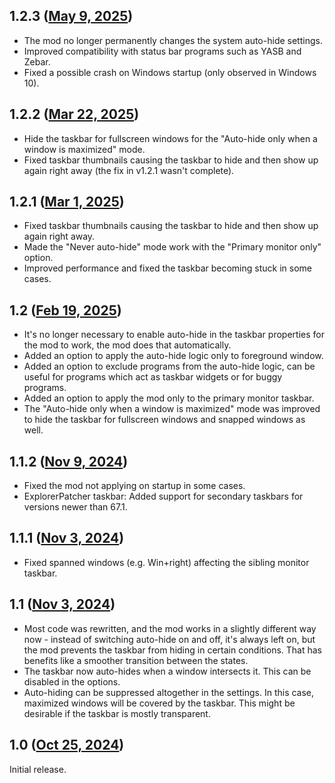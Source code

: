 ## 1.2.3 ([May 9, 2025](https://github.com/ramensoftware/windhawk-mods/blob/f8c259486b46a48a4fd3d8ddc0dee2ee98a4b4e1/mods/taskbar-auto-hide-when-maximized.wh.cpp))

* The mod no longer permanently changes the system auto-hide settings.
* Improved compatibility with status bar programs such as YASB and Zebar.
* Fixed a possible crash on Windows startup (only observed in Windows 10).

## 1.2.2 ([Mar 22, 2025](https://github.com/ramensoftware/windhawk-mods/blob/c2a94e3b3f0465445cf6d789a48b2cd561fb8242/mods/taskbar-auto-hide-when-maximized.wh.cpp))

* Hide the taskbar for fullscreen windows for the "Auto-hide only when a window is maximized" mode.
* Fixed taskbar thumbnails causing the taskbar to hide and then show up again right away (the fix in v1.2.1 wasn't complete).

## 1.2.1 ([Mar 1, 2025](https://github.com/ramensoftware/windhawk-mods/blob/2a980f110766e76fe0095140c9010f8933f3918d/mods/taskbar-auto-hide-when-maximized.wh.cpp))

* Fixed taskbar thumbnails causing the taskbar to hide and then show up again right away.
* Made the "Never auto-hide" mode work with the "Primary monitor only" option.
* Improved performance and fixed the taskbar becoming stuck in some cases.

## 1.2 ([Feb 19, 2025](https://github.com/ramensoftware/windhawk-mods/blob/be73d3a4f2e28c78c621a1bb6f3de212d01c9514/mods/taskbar-auto-hide-when-maximized.wh.cpp))

* It's no longer necessary to enable auto-hide in the taskbar properties for the mod to work, the mod does that automatically.
* Added an option to apply the auto-hide logic only to foreground window.
* Added an option to exclude programs from the auto-hide logic, can be useful for programs which act as taskbar widgets or for buggy programs.
* Added an option to apply the mod only to the primary monitor taskbar.
* The "Auto-hide only when a window is maximized" mode was improved to hide the taskbar for fullscreen windows and snapped windows as well.

## 1.1.2 ([Nov 9, 2024](https://github.com/ramensoftware/windhawk-mods/blob/699e3b8e67452ab1f163ddc7bd9376549364e4db/mods/taskbar-auto-hide-when-maximized.wh.cpp))

* Fixed the mod not applying on startup in some cases.
* ExplorerPatcher taskbar: Added support for secondary taskbars for versions newer than 67.1.

## 1.1.1 ([Nov 3, 2024](https://github.com/ramensoftware/windhawk-mods/blob/1819258d37a06f57310f9ab3c9f6538d808317f4/mods/taskbar-auto-hide-when-maximized.wh.cpp))

* Fixed spanned windows (e.g. Win+right) affecting the sibling monitor taskbar.

## 1.1 ([Nov 3, 2024](https://github.com/ramensoftware/windhawk-mods/blob/350f82b7f5076ccb9a1070a8da3f149cfb900af9/mods/taskbar-auto-hide-when-maximized.wh.cpp))

* Most code was rewritten, and the mod works in a slightly different way now - instead of switching auto-hide on and off, it's always left on, but the mod prevents the taskbar from hiding in certain conditions. That has benefits like a smoother transition between the states.
* The taskbar now auto-hides when a window intersects it. This can be disabled in the options.
* Auto-hiding can be suppressed altogether in the settings. In this case, maximized windows will be covered by the taskbar. This might be desirable if the taskbar is mostly transparent.

## 1.0 ([Oct 25, 2024](https://github.com/ramensoftware/windhawk-mods/blob/df4eb62db86a415c8ee319727521a15a36216661/mods/taskbar-auto-hide-when-maximized.wh.cpp))

Initial release.
